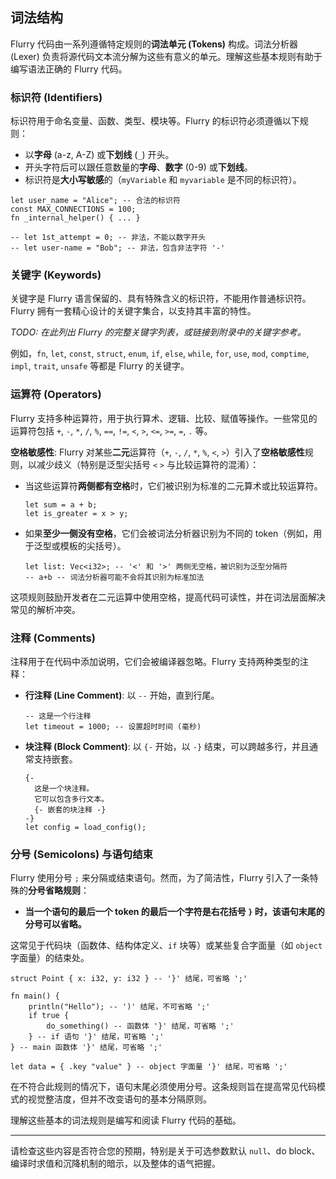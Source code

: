 ## 词法结构

Flurry 代码由一系列遵循特定规则的**词法单元 (Tokens)** 构成。词法分析器 (Lexer) 负责将源代码文本流分解为这些有意义的单元。理解这些基本规则有助于编写语法正确的 Flurry 代码。

### 标识符 (Identifiers)

标识符用于命名变量、函数、类型、模块等。Flurry 的标识符必须遵循以下规则：

*   以**字母** (a-z, A-Z) 或**下划线** (`_`) 开头。
*   开头字符后可以跟任意数量的**字母**、**数字** (0-9) 或**下划线**。
*   标识符是**大小写敏感**的（`myVariable` 和 `myvariable` 是不同的标识符）。

```flurry
let user_name = "Alice"; -- 合法的标识符
const MAX_CONNECTIONS = 100;
fn _internal_helper() { ... }

-- let 1st_attempt = 0; -- 非法，不能以数字开头
-- let user-name = "Bob"; -- 非法，包含非法字符 '-'
```

### 关键字 (Keywords)

关键字是 Flurry 语言保留的、具有特殊含义的标识符，不能用作普通标识符。Flurry 拥有一套精心设计的关键字集合，以支持其丰富的特性。

*TODO: 在此列出 Flurry 的完整关键字列表，或链接到附录中的关键字参考。*

例如，`fn`, `let`, `const`, `struct`, `enum`, `if`, `else`, `while`, `for`, `use`, `mod`, `comptime`, `impl`, `trait`, `unsafe` 等都是 Flurry 的关键字。

### 运算符 (Operators)

Flurry 支持多种运算符，用于执行算术、逻辑、比较、赋值等操作。一些常见的运算符包括 `+`, `-`, `*`, `/`, `%`, `==`, `!=`, `<`, `>`, `<=`, `>=`, `=`, `.` 等。

**空格敏感性**: Flurry 对某些**二元**运算符（`+`, `-`, `/`, `*`, `%`, `<`, `>`）引入了**空格敏感性**规则，以减少歧义（特别是泛型尖括号 `<` `>` 与比较运算符的混淆）：

*   当这些运算符**两侧都有空格**时，它们被识别为标准的二元算术或比较运算符。
    ```flurry
    let sum = a + b;
    let is_greater = x > y;
    ```
*   如果**至少一侧没有空格**，它们会被词法分析器识别为不同的 token（例如，用于泛型或模板的尖括号）。
    ```flurry
    let list: Vec<i32>; -- '<' 和 '>' 两侧无空格，被识别为泛型分隔符
    -- a+b -- 词法分析器可能不会将其识别为标准加法
    ```
这项规则鼓励开发者在二元运算中使用空格，提高代码可读性，并在词法层面解决常见的解析冲突。

### 注释 (Comments)

注释用于在代码中添加说明，它们会被编译器忽略。Flurry 支持两种类型的注释：

*   **行注释 (Line Comment)**: 以 `--` 开始，直到行尾。
    ```flurry
    -- 这是一个行注释
    let timeout = 1000; -- 设置超时时间 (毫秒)
    ```
*   **块注释 (Block Comment)**: 以 `{-` 开始，以 `-}` 结束，可以跨越多行，并且通常支持嵌套。
    ```flurry
    {-
      这是一个块注释。
      它可以包含多行文本。
      {- 嵌套的块注释 -}
    -}
    let config = load_config();
    ```

### 分号 (Semicolons) 与语句结束

Flurry 使用分号 `;` 来分隔或结束语句。然而，为了简洁性，Flurry 引入了一条特殊的**分号省略规则**：

*   **当一个语句的最后一个 token 的最后一个字符是右花括号 `}` 时，该语句末尾的分号可以省略。**

这常见于代码块（函数体、结构体定义、`if` 块等）或某些复合字面量（如 `object` 字面量）的结束处。

```flurry
struct Point { x: i32, y: i32 } -- '}' 结尾，可省略 ';'

fn main() {
    println("Hello"); -- ')' 结尾，不可省略 ';'
    if true {
        do_something() -- 函数体 '}' 结尾，可省略 ';'
    } -- if 语句 '}' 结尾，可省略 ';'
} -- main 函数体 '}' 结尾，可省略 ';'

let data = { .key "value" } -- object 字面量 '}' 结尾，可省略 ';'
```

在不符合此规则的情况下，语句末尾必须使用分号。这条规则旨在提高常见代码模式的视觉整洁度，但并不改变语句的基本分隔原则。

理解这些基本的词法规则是编写和阅读 Flurry 代码的基础。

---

请检查这些内容是否符合您的预期，特别是关于可选参数默认 `null`、do block、编译时求值和沉降机制的暗示，以及整体的语气把握。